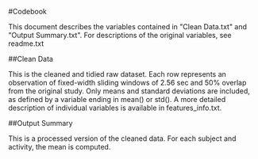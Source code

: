 #Codebook

This document describes the variables contained in "Clean Data.txt" and "Output Summary.txt". For descriptions of the original variables, see readme.txt

##Clean Data

This is the cleaned and tidied raw dataset. Each row represents an observation of fixed-width sliding windows of 2.56 sec and 50% overlap from the original study. Only means and standard deviations are included, as defined by a variable ending in mean() or std(). A more detailed description of individual variables is available in features_info.txt.

##Output Summary

This is a processed version of the cleaned data. For each subject and activity, the mean is computed.


